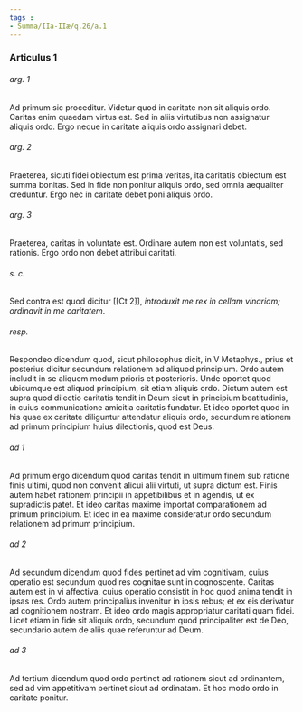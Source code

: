 ```yaml
---
tags : 
- Summa/IIa-IIæ/q.26/a.1
---
```


### Articulus 1

###### arg. 1
Ad primum sic proceditur. Videtur quod in caritate non sit aliquis ordo. Caritas enim quaedam virtus est. Sed in aliis virtutibus non assignatur aliquis ordo. Ergo neque in caritate aliquis ordo assignari debet.

###### arg. 2
Praeterea, sicuti fidei obiectum est prima veritas, ita caritatis obiectum est summa bonitas. Sed in fide non ponitur aliquis ordo, sed omnia aequaliter creduntur. Ergo nec in caritate debet poni aliquis ordo.

###### arg. 3
Praeterea, caritas in voluntate est. Ordinare autem non est voluntatis, sed rationis. Ergo ordo non debet attribui caritati.

###### s. c.
Sed contra est quod dicitur [[Ct 2]], *introduxit me rex in cellam vinariam; ordinavit in me caritatem*.

###### resp.
Respondeo dicendum quod, sicut philosophus dicit, in V Metaphys., prius et posterius dicitur secundum relationem ad aliquod principium. Ordo autem includit in se aliquem modum prioris et posterioris. Unde oportet quod ubicumque est aliquod principium, sit etiam aliquis ordo. Dictum autem est supra quod dilectio caritatis tendit in Deum sicut in principium beatitudinis, in cuius communicatione amicitia caritatis fundatur. Et ideo oportet quod in his quae ex caritate diliguntur attendatur aliquis ordo, secundum relationem ad primum principium huius dilectionis, quod est Deus.

###### ad 1
Ad primum ergo dicendum quod caritas tendit in ultimum finem sub ratione finis ultimi, quod non convenit alicui alii virtuti, ut supra dictum est. Finis autem habet rationem principii in appetibilibus et in agendis, ut ex supradictis patet. Et ideo caritas maxime importat comparationem ad primum principium. Et ideo in ea maxime consideratur ordo secundum relationem ad primum principium.

###### ad 2
Ad secundum dicendum quod fides pertinet ad vim cognitivam, cuius operatio est secundum quod res cognitae sunt in cognoscente. Caritas autem est in vi affectiva, cuius operatio consistit in hoc quod anima tendit in ipsas res. Ordo autem principalius invenitur in ipsis rebus; et ex eis derivatur ad cognitionem nostram. Et ideo ordo magis appropriatur caritati quam fidei. Licet etiam in fide sit aliquis ordo, secundum quod principaliter est de Deo, secundario autem de aliis quae referuntur ad Deum.

###### ad 3
Ad tertium dicendum quod ordo pertinet ad rationem sicut ad ordinantem, sed ad vim appetitivam pertinet sicut ad ordinatam. Et hoc modo ordo in caritate ponitur.

